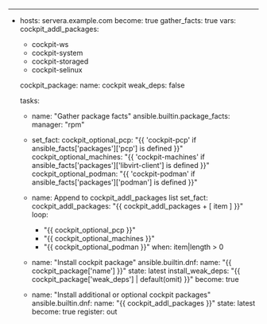 ---
- hosts: servera.example.com
  become: true
  gather_facts: true
  vars:
   cockpit_addl_packages:
     - cockpit-ws
     - cockpit-system
     - cockpit-storaged
     - cockpit-selinux

   cockpit_package:
     name: cockpit
     weak_deps: false

  tasks:
   - name: "Gather package facts"
     ansible.builtin.package_facts:
       manager: "rpm"

   - set_fact:
       cockpit_optional_pcp: "{{ 'cockpit-pcp' if ansible_facts['packages']['pcp'] is defined }}"
       cockpit_optional_machines: "{{ 'cockpit-machines' if ansible_facts['packages']['libvirt-client'] is defined }}"
       cockpit_optional_podman: "{{ 'cockpit-podman' if ansible_facts['packages']['podman'] is defined }}"

   - name: Append to cockpit_addl_packages list 
     set_fact:
       cockpit_addl_packages: "{{ cockpit_addl_packages + [ item ] }}"
     loop:
       - "{{ cockpit_optional_pcp }}" 
       - "{{ cockpit_optional_machines }}"
       - "{{ cockpit_optional_podman }}"
     when: item|length > 0

   - name: "Install cockpit package"
     ansible.builtin.dnf:
       name: "{{ cockpit_package['name'] }}"
       state: latest
       install_weak_deps: "{{ cockpit_package['weak_deps'] | default(omit) }}"
     become: true

   - name: "Install additional or optional cockpit packages"
     ansible.builtin.dnf:
       name: "{{ cockpit_addl_packages }}"
       state: latest
     become: true
     register: out
